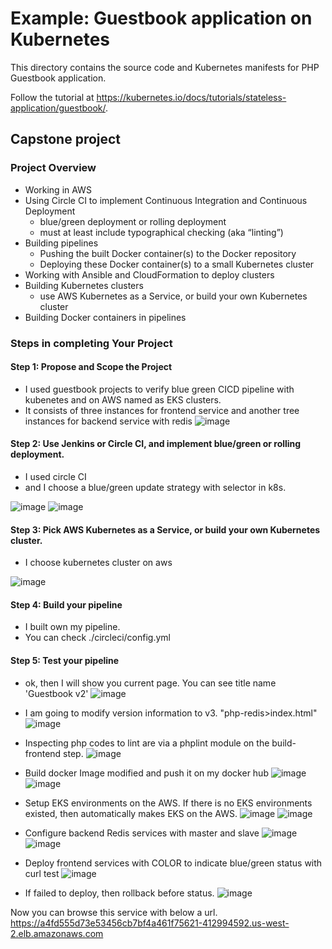 # Example: Guestbook application on Kubernetes

This directory contains the source code and Kubernetes manifests for PHP
Guestbook application.

Follow the tutorial at https://kubernetes.io/docs/tutorials/stateless-application/guestbook/.

## Capstone project

### Project Overview

- Working in AWS
- Using  Circle CI to implement Continuous Integration and Continuous Deployment
  - blue/green deployment or rolling deployment
  - must at least include typographical checking (aka “linting”)
- Building pipelines
  - Pushing the built Docker container(s) to the Docker repository 
  - Deploying these Docker container(s) to a small Kubernetes cluster
- Working with Ansible and CloudFormation to deploy clusters
- Building Kubernetes clusters
  - use AWS Kubernetes as a Service, or build your own Kubernetes cluster
- Building Docker containers in pipelines



### Steps in completing Your Project

#### Step 1: Propose and Scope the Project

- I used guestbook projects to verify blue green CICD pipeline with kubenetes and on AWS named as EKS clusters.
- It consists of three instances for frontend service and another tree instances for backend service with redis
![image](https://user-images.githubusercontent.com/6824701/115209797-e78dc300-a138-11eb-8993-47d873388bf0.png)


#### Step 2: Use Jenkins or Circle CI, and implement blue/green or rolling deployment.

- I used circle CI
- and I choose a blue/green update strategy with selector in k8s.

![image](https://user-images.githubusercontent.com/6824701/115209957-1441da80-a139-11eb-93f1-a09fed9406da.png)
![image](https://user-images.githubusercontent.com/6824701/115210631-bfeb2a80-a139-11eb-9317-27888d9561e4.png)


#### Step 3: Pick AWS Kubernetes as a Service, or build your own Kubernetes cluster.

- I choose kubernetes cluster on aws

![image](https://user-images.githubusercontent.com/6824701/115210762-e14c1680-a139-11eb-8c20-f87f09f7dd69.png)


#### Step 4: Build your pipeline

- I built own my pipeline.
- You can check ./circleci/config.yml

#### Step 5: Test your pipeline

- ok, then I will show you current page. You can see title name 'Guestbook v2'
![image](https://user-images.githubusercontent.com/6824701/115211176-46a00780-a13a-11eb-9ef0-33f75a9a3f23.png)

- I am going to modify version information to v3. "php-redis>index.html"
![image](https://user-images.githubusercontent.com/6824701/115211370-77803c80-a13a-11eb-8648-3be3b1bc1405.png)

- Inspecting php codes to lint are via a phplint module on the build-frontend step.
![image](https://user-images.githubusercontent.com/6824701/115211660-bdd59b80-a13a-11eb-9ad4-cc76b68f729b.png)

- Build docker Image modified and push it on my docker hub
![image](https://user-images.githubusercontent.com/6824701/115212143-2b81c780-a13b-11eb-9951-5c941903ec17.png)
![image](https://user-images.githubusercontent.com/6824701/115212205-39374d00-a13b-11eb-9400-2a055babd2ae.png)

- Setup EKS environments on the AWS. If there is no EKS environments existed, then automatically makes EKS on the AWS.
![image](https://user-images.githubusercontent.com/6824701/115212566-9e8b3e00-a13b-11eb-9656-007db50ebbdd.png)
![image](https://user-images.githubusercontent.com/6824701/115212753-d0040980-a13b-11eb-9c95-c23255515fe6.png)

- Configure backend Redis services with master and slave
![image](https://user-images.githubusercontent.com/6824701/115212877-f033c880-a13b-11eb-8424-4c0557c07de8.png)
![image](https://user-images.githubusercontent.com/6824701/115212977-0b063d00-a13c-11eb-8dbe-dbfc6dcbebc7.png)

- Deploy frontend services with COLOR to indicate blue/green status with curl test
![image](https://user-images.githubusercontent.com/6824701/115213134-31c47380-a13c-11eb-9626-7c73ce6dcc9d.png)

- If failed to deploy, then rollback before status.
![image](https://user-images.githubusercontent.com/6824701/115213316-5e788b00-a13c-11eb-8b08-c9ee0f823237.png)


Now you can browse this service with below a url.
https://a4fd555d73e53456cb7bf4a461f75621-412994592.us-west-2.elb.amazonaws.com




